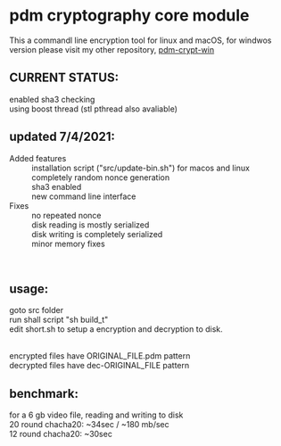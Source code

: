 <h1>pdm cryptography core module</h1>
<p>
This a commandl line encryption tool for linux and macOS, for windwos version please visit my other repository, <a href="https://github.com/2042Third/pdm-crypt-win">pdm-crypt-win</a>
</p>
<h2>CURRENT STATUS:</h2>
enabled sha3 checking<br />
using boost thread (stl pthread also avaliable)<br />
<h2>updated 7/4/2021: </h2>
<dl>
<dt>Added features</dt>
<dd>installation script ("src/update-bin.sh") for macos and linux</dd>
<dd>completely random nonce generation</dd>
<dd>sha3 enabled</dd>
<dd>new command line interface</dd>
<dt>Fixes</dt>
  <dd>no repeated nonce</dd>
  <dd>disk reading is mostly serialized</dd>
  <dd>disk writing is completely serialized</dd>
  <dd>minor memory fixes</dd>
</dl>
<br />
<h2>usage:</h2>
<p>
goto src folder<br />
run shall script "sh build_t"<br />
edit short.sh to setup a encryption and decryption to disk.<br />
</p>
<p>
<br />encrypted files have ORIGINAL_FILE.pdm pattern<br />
decrypted files have dec-ORIGINAL_FILE pattern<br />
</p>
<h2>benchmark:</h2>
<dl>
for a 6 gb video file, reading and writing to disk <br />
20 round chacha20: ~34sec / ~180 mb/sec<br />
12 round chacha20: ~30sec <br />
  <dl>
